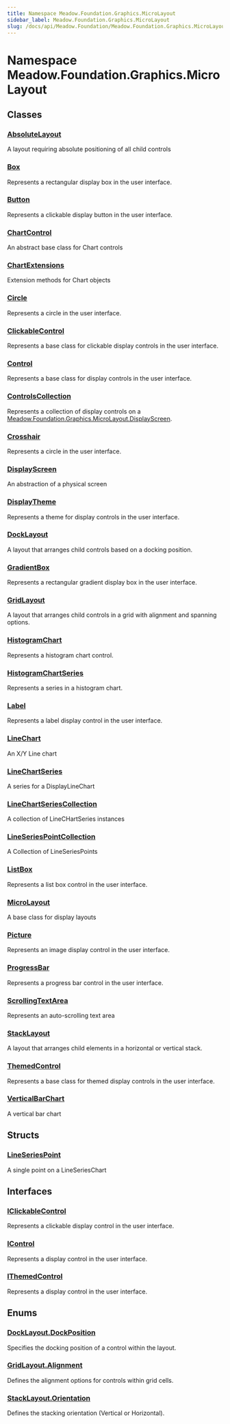 ```yaml
---
title: Namespace Meadow.Foundation.Graphics.MicroLayout
sidebar_label: Meadow.Foundation.Graphics.MicroLayout
slug: /docs/api/Meadow.Foundation/Meadow.Foundation.Graphics.MicroLayout
---
```

# Namespace Meadow.Foundation.Graphics.MicroLayout
## Classes
### [AbsoluteLayout](../Meadow.Foundation.Graphics.MicroLayout/AbsoluteLayout)
A layout requiring absolute positioning of all child controls
### [Box](../Meadow.Foundation.Graphics.MicroLayout/Box)
Represents a rectangular display box in the user interface.
### [Button](../Meadow.Foundation.Graphics.MicroLayout/Button)
Represents a clickable display button in the user interface.
### [ChartControl](../Meadow.Foundation.Graphics.MicroLayout/ChartControl)
An abstract base class for Chart controls
### [ChartExtensions](../Meadow.Foundation.Graphics.MicroLayout/ChartExtensions)
Extension methods for Chart objects
### [Circle](../Meadow.Foundation.Graphics.MicroLayout/Circle)
Represents a circle in the user interface.
### [ClickableControl](../Meadow.Foundation.Graphics.MicroLayout/ClickableControl)
Represents a base class for clickable display controls in the user interface.
### [Control](../Meadow.Foundation.Graphics.MicroLayout/Control)
Represents a base class for display controls in the user interface.
### [ControlsCollection](../Meadow.Foundation.Graphics.MicroLayout/ControlsCollection)
Represents a collection of display controls on a [Meadow.Foundation.Graphics.MicroLayout.DisplayScreen](../Meadow.Foundation.Graphics.MicroLayout/DisplayScreen).
### [Crosshair](../Meadow.Foundation.Graphics.MicroLayout/Crosshair)
Represents a circle in the user interface.
### [DisplayScreen](../Meadow.Foundation.Graphics.MicroLayout/DisplayScreen)
An abstraction of a physical screen
### [DisplayTheme](../Meadow.Foundation.Graphics.MicroLayout/DisplayTheme)
Represents a theme for display controls in the user interface.
### [DockLayout](../Meadow.Foundation.Graphics.MicroLayout/DockLayout)
A layout that arranges child controls based on a docking position.
### [GradientBox](../Meadow.Foundation.Graphics.MicroLayout/GradientBox)
Represents a rectangular gradient display box in the user interface.
### [GridLayout](../Meadow.Foundation.Graphics.MicroLayout/GridLayout)
A layout that arranges child controls in a grid with alignment and spanning options.
### [HistogramChart](../Meadow.Foundation.Graphics.MicroLayout/HistogramChart)
Represents a histogram chart control.
### [HistogramChartSeries](../Meadow.Foundation.Graphics.MicroLayout/HistogramChartSeries)
Represents a series in a histogram chart.
### [Label](../Meadow.Foundation.Graphics.MicroLayout/Label)
Represents a label display control in the user interface.
### [LineChart](../Meadow.Foundation.Graphics.MicroLayout/LineChart)
An X/Y Line chart
### [LineChartSeries](../Meadow.Foundation.Graphics.MicroLayout/LineChartSeries)
A series for a DisplayLineChart
### [LineChartSeriesCollection](../Meadow.Foundation.Graphics.MicroLayout/LineChartSeriesCollection)
A collection of LineCHartSeries instances
### [LineSeriesPointCollection](../Meadow.Foundation.Graphics.MicroLayout/LineSeriesPointCollection)
A Collection of LineSeriesPoints
### [ListBox](../Meadow.Foundation.Graphics.MicroLayout/ListBox)
Represents a list box control in the user interface.
### [MicroLayout](../Meadow.Foundation.Graphics.MicroLayout/MicroLayout)
A base class for display layouts
### [Picture](../Meadow.Foundation.Graphics.MicroLayout/Picture)
Represents an image display control in the user interface.
### [ProgressBar](../Meadow.Foundation.Graphics.MicroLayout/ProgressBar)
Represents a progress bar control in the user interface.
### [ScrollingTextArea](../Meadow.Foundation.Graphics.MicroLayout/ScrollingTextArea)
Represents an auto-scrolling text area
### [StackLayout](../Meadow.Foundation.Graphics.MicroLayout/StackLayout)
A layout that arranges child elements in a horizontal or vertical stack.
### [ThemedControl](../Meadow.Foundation.Graphics.MicroLayout/ThemedControl)
Represents a base class for themed display controls in the user interface.
### [VerticalBarChart](../Meadow.Foundation.Graphics.MicroLayout/VerticalBarChart)
A vertical bar chart
## Structs
### [LineSeriesPoint](../Meadow.Foundation.Graphics.MicroLayout/LineSeriesPoint)
A single point on a LineSeriesChart
## Interfaces
### [IClickableControl](../Meadow.Foundation.Graphics.MicroLayout/IClickableControl)
Represents a clickable display control in the user interface.
### [IControl](../Meadow.Foundation.Graphics.MicroLayout/IControl)
Represents a display control in the user interface.
### [IThemedControl](../Meadow.Foundation.Graphics.MicroLayout/IThemedControl)
Represents a display control in the user interface.
## Enums
### [DockLayout.DockPosition](../Meadow.Foundation.Graphics.MicroLayout/DockLayout.DockPosition)
Specifies the docking position of a control within the layout.
### [GridLayout.Alignment](../Meadow.Foundation.Graphics.MicroLayout/GridLayout.Alignment)
Defines the alignment options for controls within grid cells.
### [StackLayout.Orientation](../Meadow.Foundation.Graphics.MicroLayout/StackLayout.Orientation)
Defines the stacking orientation (Vertical or Horizontal).

